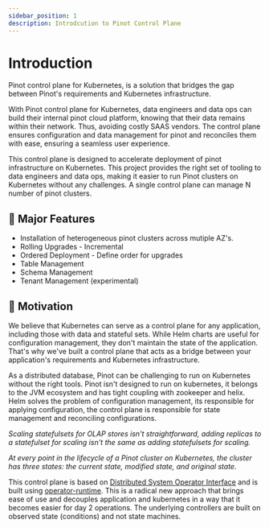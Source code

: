 ```yaml
---
sidebar_position: 1
description: Introdcution to Pinot Control Plane
---
```


# Introduction

Pinot control plane for Kubernetes, is a solution that bridges the gap between Pinot's requirements and Kubernetes infrastructure.

With Pinot control plane for Kubernetes, data engineers and data ops can build their internal pinot cloud platform, knowing that their data remains within their network. Thus, avoiding costly SAAS vendors. The control plane ensures configuration and data management for pinot and reconciles them with ease, ensuring a seamless user experience.

This control plane is designed to accelerate deployment of pinot infrastructure on Kubernetes. This project provides the right set of tooling to data engineers and data ops, making it easier to run Pinot clusters on Kubernetes without any challenges. A single control plane can manage N number of pinot clusters.

## :rocket: Major Features

-   Installation of heterogeneous pinot clusters across mutiple AZ's.
-   Rolling Upgrades - Incremental
-   Ordered Deployment - Define order for upgrades
-   Table Management
-   Schema Management
-   Tenant Management (experimental)

## :dart: Motivation

We believe that Kubernetes can serve as a control plane for any application, including those with data and stateful sets. While Helm charts are useful for configuration management, they don't maintain the state of the application. That's why we've built a control plane that acts as a bridge between your application's requirements and Kubernetes infrastructure.

As a distributed database, Pinot can be challenging to run on Kubernetes without the right tools. Pinot isn't designed to run on kubernetes, it belongs to the JVM ecosystem and has tight coupling with zookeeper and helix. Helm solves the problem of configuration management, its responsible for applying configuration, the control plane is responsible for state management and reconciling configurations.

_Scaling statefulsets for OLAP stores isn't straightforward, adding replicas to a statefulset for scaling isn't the same as adding statefulsets for scaling._

_At every point in the lifecycle of a Pinot cluster on Kubernetes, the cluster has three states: the current state, modified state, and original state._

This control plane is based on [Distributed System Operator Interface](../../3.distributed-systems-operator-interface/index.md) and is built using [operator-runtime](../../4.operator-runtime/index.md). This is a radical new approach that brings ease of use and decouples application and kubernetes in a way that it becomes easier for day 2 operations. The underlying controllers are built on observed state (conditions) and not state machines.

